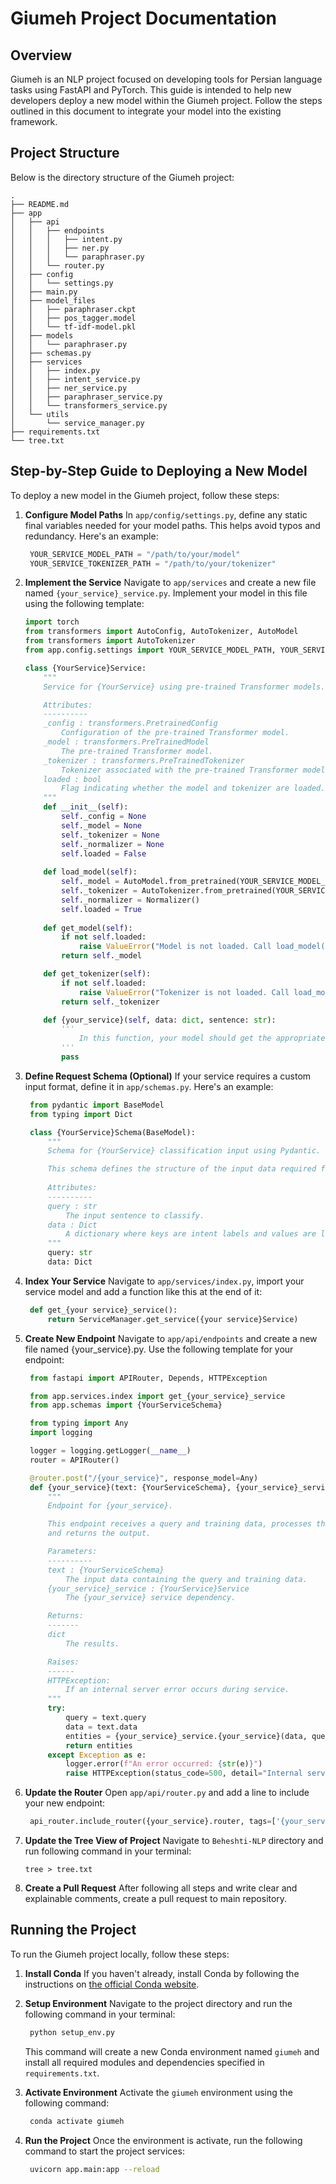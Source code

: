 # Giumeh Project Documentation

## Overview
Giumeh is an NLP project focused on developing tools for Persian language tasks using FastAPI and PyTorch. This guide is intended to help new developers deploy a new model within the Giumeh project. Follow the steps outlined in this document to integrate your model into the existing framework.

## Project Structure
Below is the directory structure of the Giumeh project:
```
.
├── README.md
├── app
│   ├── api
│   │   ├── endpoints
│   │   │   ├── intent.py
│   │   │   ├── ner.py
│   │   │   └── paraphraser.py
│   │   └── router.py
│   ├── config
│   │   └── settings.py
│   ├── main.py
│   ├── model_files
│   │   ├── paraphraser.ckpt
│   │   ├── pos_tagger.model
│   │   └── tf-idf-model.pkl
│   ├── models
│   │   └── paraphraser.py
│   ├── schemas.py
│   ├── services
│   │   ├── index.py
│   │   ├── intent_service.py
│   │   ├── ner_service.py
│   │   ├── paraphraser_service.py
│   │   └── transformers_service.py
│   └── utils
│       └── service_manager.py
├── requirements.txt
└── tree.txt
```

## Step-by-Step Guide to Deploying a New Model

To deploy a new model in the Giumeh project, follow these steps:

1. __Configure Model Paths__
   In `app/config/settings.py`, define any static final variables needed for your model paths. This helps avoid typos and redundancy. Here's an example:
   ```python
    YOUR_SERVICE_MODEL_PATH = "/path/to/your/model"
    YOUR_SERVICE_TOKENIZER_PATH = "/path/to/your/tokenizer"
   ```

2. __Implement the Service__
    Navigate to `app/services` and create a new file named `{your_service}_service.py`. Implement your model in this file using the following template:
    ```python
    import torch
    from transformers import AutoConfig, AutoTokenizer, AutoModel
    from transformers import AutoTokenizer
    from app.config.settings import YOUR_SERVICE_MODEL_PATH, YOUR_SERVICE_TOKENIZER_PATH

    class {YourService}Service:
        """
        Service for {YourService} using pre-trained Transformer models.

        Attributes:
        ----------
        _config : transformers.PretrainedConfig
            Configuration of the pre-trained Transformer model.
        _model : transformers.PreTrainedModel
            The pre-trained Transformer model.
        _tokenizer : transformers.PreTrainedTokenizer
            Tokenizer associated with the pre-trained Transformer model.
        loaded : bool
            Flag indicating whether the model and tokenizer are loaded.
        """
        def __init__(self):
            self._config = None
            self._model = None
            self._tokenizer = None
            self._normalizer = None
            self.loaded = False
        
        def load_model(self):
            self._model = AutoModel.from_pretrained(YOUR_SERVICE_MODEL_PATH)
            self._tokenizer = AutoTokenizer.from_pretrained(YOUR_SERVICE_TOKENIZER_PATH)
            self._normalizer = Normalizer()
            self.loaded = True
        
        def get_model(self):
            if not self.loaded:
                raise ValueError("Model is not loaded. Call load_model() first.")
            return self._model

        def get_tokenizer(self):
            if not self.loaded:
                raise ValueError("Tokenizer is not loaded. Call load_model() first.")
            return self._tokenizer

        def {your_service}(self, data: dict, sentence: str):
            '''
                In this function, your model should get the appropriate input and return desired output.
            '''
            pass

    ```
3. __Define Request Schema (Optional)__
   If your service requires a custom input format, define it in `app/schemas.py`. Here's an example:
   ```python
    from pydantic import BaseModel
    from typing import Dict

    class {YourService}Schema(BaseModel):
        """
        Schema for {YourService} classification input using Pydantic.

        This schema defines the structure of the input data required for your service.
        
        Attributes:
        ----------
        query : str
            The input sentence to classify.
        data : Dict
            A dictionary where keys are intent labels and values are lists of example sentences.
        """
        query: str
        data: Dict
   ```

4. __Index Your Service__
   Navigate to `app/services/index.py`, import your service model and add a function like this at the end of it:
   ```python
    def get_{your service}_service():
        return ServiceManager.get_service({your service}Service)
   ```

5. __Create New Endpoint__
   Navigate to `app/api/endpoints` and create a new file named {your_service}.py. Use the following template for your endpoint:
   ```python
    from fastapi import APIRouter, Depends, HTTPException

    from app.services.index import get_{your_service}_service
    from app.schemas import {YourServiceSchema}

    from typing import Any
    import logging

    logger = logging.getLogger(__name__)
    router = APIRouter()

    @router.post("/{your_service}", response_model=Any)
    def {your_service}(text: {YourServiceSchema}, {your_service}_service = Depends(get_{your_service}_service)):
        """
        Endpoint for {your_service}.

        This endpoint receives a query and training data, processes them using the {your_service} service,
        and returns the output.

        Parameters:
        ----------
        text : {YourServiceSchema}
            The input data containing the query and training data.
        {your_service}_service : {YourService}Service
            The {your_service} service dependency.

        Returns:
        -------
        dict
            The results.

        Raises:
        ------
        HTTPException:
            If an internal server error occurs during service.
        """
        try:
            query = text.query
            data = text.data
            entities = {your_service}_service.{your_service}(data, query)
            return entities
        except Exception as e:
            logger.error(f"An error occurred: {str(e)}")
            raise HTTPException(status_code=500, detail="Internal server error")

   ```

6. __Update the Router__
   Open `app/api/router.py` and add a line to include your new endpoint:
   ```python
    api_router.include_router({your_service}.router, tags=['{your_service}'])
   ```

7. __Update the Tree View of Project__
   Navigate to `Beheshti-NLP` directory and run following command in your terminal:
   ```terminal
   tree > tree.txt
   ```

8. __Create a Pull Request__
   After following all steps and write clear and explainable comments, create a pull request to main repository.

## Running the Project
To run the Giumeh project locally, follow these steps:

1. __Install Conda__
   If you haven't already, install Conda by following the instructions on [the official Conda website](https://www.anaconda.com/).
2. __Setup Environment__
   Navigate to the project directory and run the following command in your terminal:
   ```bash
    python setup_env.py
   ```
   This command will create a new Conda environment named `giumeh` and install all required modules and dependencies specified in `requirements.txt`.

3. __Activate Environment__
   Activate the `giumeh` environment using the following command:
   ```bash
    conda activate giumeh
   ```

4. __Run the Project__
   Once the environment is activate, run the following command to start the project services:
   ```bash
    uvicorn app.main:app --reload
   ```